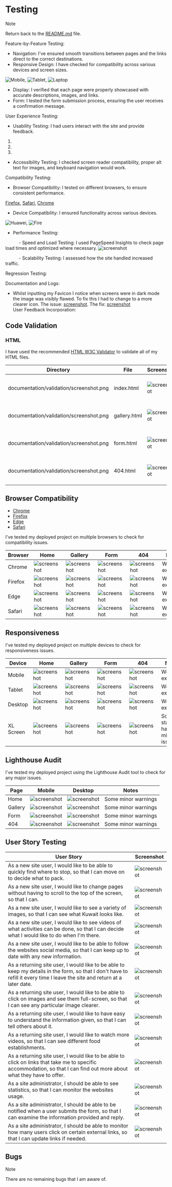 # Testing

> [!NOTE]  
> Return back to the [README.md](README.md) file.

Feature-by-Feature Testing:

- Navigation: I've ensured smooth transitions between pages and the links direct to the correct destinations.
- Responsive Design: I have checked for compatibility across various devices and screen sizes.

![Mobile](), ![Tablet](), ![Laptop]()
- Display: I verified that each page were properly showcased with accurate descriptions, images, and links.
- Form: I tested the form submission process, ensuring the user receives a confirmation message.

User Experience Testing:

- Usability Testing: I had users interact with the site and provide feedback.
1. 
2.
3.
- Accessibility Testing: I checked screen reader compatibility, proper alt text for images, and keyboard navigation would work.

Compatibility Testing:

- Browser Compatibility: I tested on different browsers, to ensure consistent performance.

[Firefox](), [Safari](), [Chrome]()
- Device Compatibility: I ensured functionality across various devices.

![Huawei](), ![Fire]()
- Performance Testing:

      - Speed and Load Testing: I used PageSpeed Insights to check page load times and optimized where necessary.
        ![screenshot]()

      - Scalability Testing: I assessed how the site handled increased traffic.

Regression Testing:

Documentation and Logs:

  - Whilst inputting my Favicon I notice when screens were in dark mode the image was visibly flawed. To fix this I had to change to a more clearer icon. The issue: [screenshot](documentation/issues/dark-favicon.png). The fix: [screenshot](documentation/issues/light-favicon.png)  
User Feedback Incorporation:

## Code Validation

### HTML

I have used the recommended [HTML W3C Validator](https://validator.w3.org) to validate all of my HTML files.

| Directory | File | Screenshot | Notes |
| --- | --- | --- | --- |
| documentation/validation/screenshot.png | index.html | ![screenshot](documentation/validation/screenshot.png) | no errors occurred when checking |
| documentation/validation/screenshot.png | gallery.html | ![screenshot](documentation/validation/screenshot.png) | no errors occurred when checking |
| documentation/validation/screenshot.png | form.html | ![screenshot](documentation/validation/screenshot.png) | no errors occurred when checking |
| documentation/validation/screenshot.png | 404.html | ![screenshot](documentation/validation/screenshot.png) | no errors occurred when checking |

## Browser Compatibility

- [Chrome](https://www.google.com/chrome)
- [Firefox](https://www.mozilla.org/firefox)
- [Edge](https://www.microsoft.com/edge)
- [Safari](https://support.apple.com/downloads/safari)

I've tested my deployed project on multiple browsers to check for compatibility issues.

| Browser | Home | Gallery | Form | 404 | Notes |
| --- | --- | --- | --- | --- | --- |
| Chrome | ![screenshot](documentation/browsers/browser-chrome-home.png) | ![screenshot](documentation/browsers/browser-chrome-about.png) | ![screenshot](documentation/browsers/browser-chrome-contact.png) | ![screenshot](documentation/browsers/browser-chrome-etc.png) | Works as expected |
| Firefox | ![screenshot](documentation/browsers/browser-firefox-home.png) | ![screenshot](documentation/browsers/browser-firefox-about.png) | ![screenshot](documentation/browsers/browser-firefox-contact.png) | ![screenshot](documentation/browsers/browser-firefox-etc.png) | Works as expected |
| Edge | ![screenshot](documentation/browsers/browser-edge-home.png) | ![screenshot](documentation/browsers/browser-edge-about.png) | ![screenshot](documentation/browsers/browser-chrome-edge.png) | ![screenshot](documentation/browsers/browser-edge-etc.png) | Works as expected |
| Safari | ![screenshot](documentation/browsers/browser-safari-home.png) | ![screenshot](documentation/browsers/browser-safari-about.png) | ![screenshot](documentation/browsers/browser-safari-contact.png) | ![screenshot](documentation/browsers/browser-safari-etc.png) | Works as expected |

## Responsiveness

I've tested my deployed project on multiple devices to check for responsiveness issues.

| Device | Home | Gallery | Form | 404 | Notes |
| --- | --- | --- | --- | --- | --- |
| Mobile | ![screenshot](documentation/responsiveness/responsive-mobile-home.png) | ![screenshot](documentation/responsiveness/responsive-mobile-about.png) | ![screenshot](documentation/responsiveness/responsive-mobile-contact.png) | ![screenshot](documentation/responsiveness/responsive-mobile-etc.png) | Works as expected |
| Tablet | ![screenshot](documentation/responsiveness/responsive-tablet-home.png) | ![screenshot](documentation/responsiveness/responsive-tablet-about.png) | ![screenshot](documentation/responsiveness/responsive-tablet-contact.png) | ![screenshot](documentation/responsiveness/responsive-tablet-etc.png) | Works as expected |
| Desktop | ![screenshot](documentation/responsiveness/responsive-desktop-home.png) | ![screenshot](documentation/responsiveness/responsive-desktop-about.png) | ![screenshot](documentation/responsiveness/responsive-desktop-contact.png) | ![screenshot](documentation/responsiveness/responsive-desktop-etc.png) | Works as expected |
| XL Screen | ![screenshot](documentation/responsiveness/responsive-xl-home.png) | ![screenshot](documentation/responsiveness/responsive-xl-about.png) | ![screenshot](documentation/responsiveness/responsive-xl-contact.png) | ![screenshot](documentation/responsiveness/responsive-xl-etc.png) | Scaling starts to have minor issues |

## Lighthouse Audit

I've tested my deployed project using the Lighthouse Audit tool to check for any major issues.

| Page | Mobile | Desktop | Notes |
| --- | --- | --- | --- |
| Home | ![screenshot](documentation/lighthouse/lighthouse-home-mobile.png) | ![screenshot](documentation/lighthouse/lighthouse-home-desktop.png) | Some minor warnings |
| Gallery | ![screenshot](documentation/lighthouse/lighthouse-about-mobile.png) | ![screenshot](documentation/lighthouse/lighthouse-about-desktop.png) | Some minor warnings |
| Form | ![screenshot](documentation/lighthouse/lighthouse-gallery-mobile.png) | ![screenshot](documentation/lighthouse/lighthouse-gallery-desktop.png) | Some minor warnings |
| 404 | ![screenshot](documentation/lighthouse/lighthouse-gallery-mobile.png) | ![screenshot](documentation/lighthouse/lighthouse-gallery-desktop.png) | Some minor warnings |

## User Story Testing

| User Story | Screenshot |
| --- | --- |
| As a new site user, I would like to be able to quickly find where to stop, so that I can move on to decide what to pack. | ![screenshot](documentation/features/feature04.png) |
| As a new site user, I would like to change pages without having to scroll to the top of the screen, so that I can. | ![screenshot](documentation/features/feature04.png) |
| As a new site user, I would like to see a variety of images, so that I can see what Kuwait looks like. | ![screenshot](documentation/features/feature04.png) |
| As a new site user, I would like to see videos of what activities can be done, so that I can decide what I would like to do when I'm there. | ![screenshot](documentation/features/feature04.png) |
| As a new site user, I would like to be able to follow the websites social media, so that I can keep up to date with any new information. | ![screenshot](documentation/features/feature04.png) |
| As a returning site user, I would like to be able to keep my details in the form, so that I don't have to refill it every time I leave the site and return at a later date. | ![screenshot](documentation/features/feature07.png) |
| As a returning site user, I would like to be able to click on images and see them full-screen, so that I can see any particular image clearer. | ![screenshot](documentation/features/feature07.png) |
| As a returning site user, I would like to have easy to understand the information given, so that I can tell others about it. | ![screenshot](documentation/features/feature07.png) |
| As a returning site user, I would like to watch more videos, so that I can see different food establishments. | ![screenshot](documentation/features/feature07.png) |
| As a returning site user, I would like to be able to click on links that take me to specific accommodation, so that I can find out more about what they have to offer. | ![screenshot](documentation/features/feature07.png) |
| As a site administrator, I should be able to see statistics, so that I can monitor the websites usage. | ![screenshot](documentation/features/feature07.png) |
| As a site administrator, I should be able to be notified when a user submits the form, so that I can examine the information provided and reply. | ![screenshot](documentation/features/feature08.png) |
| As a site administrator, I should be able to monitor how many users click on certain external links, so that I can update links if needed. | ![screenshot](documentation/features/feature09.png) |

## Bugs

> [!NOTE]  
> There are no remaining bugs that I am aware of.
